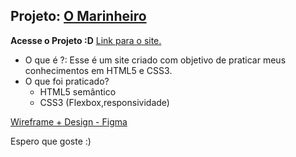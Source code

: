 ## Projeto: [O Marinheiro](https://omarinheiro-github-io.vercel.app/)

 **Acesse o Projeto :D**
 [Link para o site.](https://omarinheiro-github-io.vercel.app/)

 - O que é ?:
Esse é um site criado com objetivo de praticar meus conhecimentos em HTML5 e CSS3.
 - O que foi praticado?
	 - HTML5 semântico
	 - CSS3 (Flexbox,responsividade)

[Wireframe + Design - Figma](https://www.figma.com/file/pGS7NA00HuRZW49tAyh5Fa/O-marinheiro?node-id=0%3A1)



Espero que goste :)
